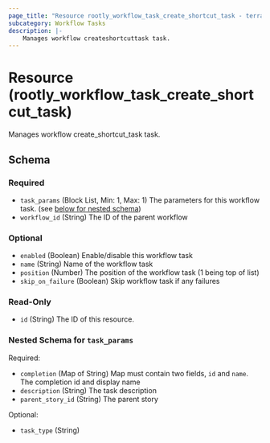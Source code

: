 ```yaml
---
page_title: "Resource rootly_workflow_task_create_shortcut_task - terraform-provider-rootly"
subcategory: Workflow Tasks
description: |-
    Manages workflow createshortcuttask task.
---
```


# Resource (rootly_workflow_task_create_shortcut_task)

Manages workflow create_shortcut_task task.



<!-- schema generated by tfplugindocs -->
## Schema

### Required

- `task_params` (Block List, Min: 1, Max: 1) The parameters for this workflow task. (see [below for nested schema](#nestedblock--task_params))
- `workflow_id` (String) The ID of the parent workflow

### Optional

- `enabled` (Boolean) Enable/disable this workflow task
- `name` (String) Name of the workflow task
- `position` (Number) The position of the workflow task (1 being top of list)
- `skip_on_failure` (Boolean) Skip workflow task if any failures

### Read-Only

- `id` (String) The ID of this resource.

<a id="nestedblock--task_params"></a>
### Nested Schema for `task_params`

Required:

- `completion` (Map of String) Map must contain two fields, `id` and `name`. The completion id and display name
- `description` (String) The task description
- `parent_story_id` (String) The parent story

Optional:

- `task_type` (String)
